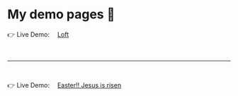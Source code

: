 <h1>My demo pages 🏁</h1>
<p>
  👉 Live Demo: &emsp;<a href="https://bakayserg.github.io/LOFT/" target="_blank">Loft</a>
</p>
<br>
<hr>
<br>
<p>
  👉 Live Demo: &emsp;<a href="https://bakayserg.github.io/jesus%20love%20you/" target="_blank">Easter!! Jesus is risen</a>
</p>
